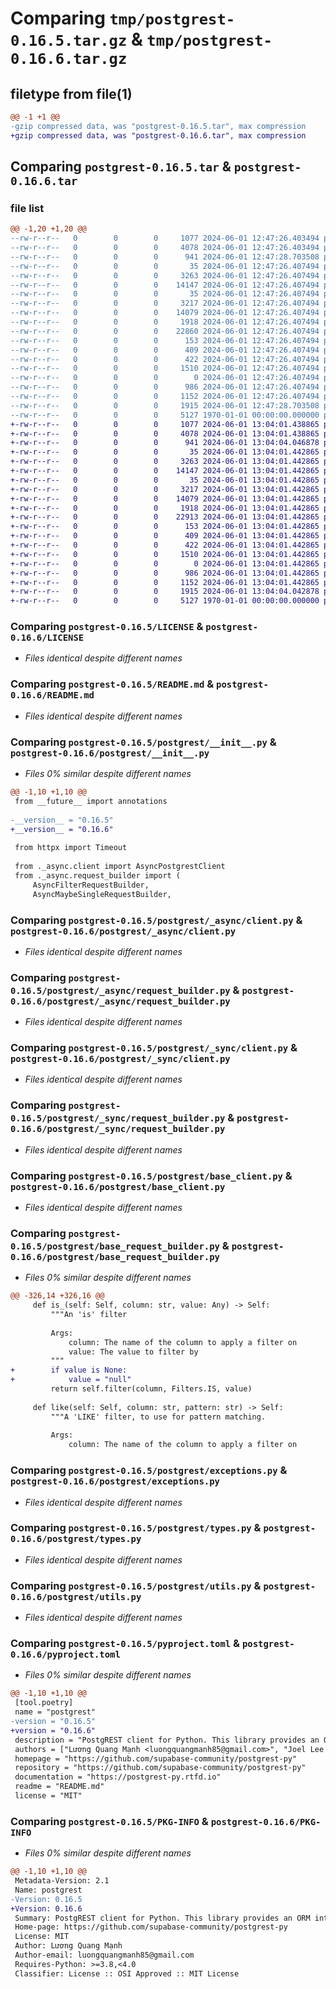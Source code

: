 # Comparing `tmp/postgrest-0.16.5.tar.gz` & `tmp/postgrest-0.16.6.tar.gz`

## filetype from file(1)

```diff
@@ -1 +1 @@
-gzip compressed data, was "postgrest-0.16.5.tar", max compression
+gzip compressed data, was "postgrest-0.16.6.tar", max compression
```

## Comparing `postgrest-0.16.5.tar` & `postgrest-0.16.6.tar`

### file list

```diff
@@ -1,20 +1,20 @@
--rw-r--r--   0        0        0     1077 2024-06-01 12:47:26.403494 postgrest-0.16.5/LICENSE
--rw-r--r--   0        0        0     4078 2024-06-01 12:47:26.403494 postgrest-0.16.5/README.md
--rw-r--r--   0        0        0      941 2024-06-01 12:47:28.703508 postgrest-0.16.5/postgrest/__init__.py
--rw-r--r--   0        0        0       35 2024-06-01 12:47:26.407494 postgrest-0.16.5/postgrest/_async/__init__.py
--rw-r--r--   0        0        0     3263 2024-06-01 12:47:26.407494 postgrest-0.16.5/postgrest/_async/client.py
--rw-r--r--   0        0        0    14147 2024-06-01 12:47:26.407494 postgrest-0.16.5/postgrest/_async/request_builder.py
--rw-r--r--   0        0        0       35 2024-06-01 12:47:26.407494 postgrest-0.16.5/postgrest/_sync/__init__.py
--rw-r--r--   0        0        0     3217 2024-06-01 12:47:26.407494 postgrest-0.16.5/postgrest/_sync/client.py
--rw-r--r--   0        0        0    14079 2024-06-01 12:47:26.407494 postgrest-0.16.5/postgrest/_sync/request_builder.py
--rw-r--r--   0        0        0     1918 2024-06-01 12:47:26.407494 postgrest-0.16.5/postgrest/base_client.py
--rw-r--r--   0        0        0    22860 2024-06-01 12:47:26.407494 postgrest-0.16.5/postgrest/base_request_builder.py
--rw-r--r--   0        0        0      153 2024-06-01 12:47:26.407494 postgrest-0.16.5/postgrest/constants.py
--rw-r--r--   0        0        0      409 2024-06-01 12:47:26.407494 postgrest-0.16.5/postgrest/deprecated_client.py
--rw-r--r--   0        0        0      422 2024-06-01 12:47:26.407494 postgrest-0.16.5/postgrest/deprecated_get_request_builder.py
--rw-r--r--   0        0        0     1510 2024-06-01 12:47:26.407494 postgrest-0.16.5/postgrest/exceptions.py
--rw-r--r--   0        0        0        0 2024-06-01 12:47:26.407494 postgrest-0.16.5/postgrest/py.typed
--rw-r--r--   0        0        0      986 2024-06-01 12:47:26.407494 postgrest-0.16.5/postgrest/types.py
--rw-r--r--   0        0        0     1152 2024-06-01 12:47:26.407494 postgrest-0.16.5/postgrest/utils.py
--rw-r--r--   0        0        0     1915 2024-06-01 12:47:28.703508 postgrest-0.16.5/pyproject.toml
--rw-r--r--   0        0        0     5127 1970-01-01 00:00:00.000000 postgrest-0.16.5/PKG-INFO
+-rw-r--r--   0        0        0     1077 2024-06-01 13:04:01.438865 postgrest-0.16.6/LICENSE
+-rw-r--r--   0        0        0     4078 2024-06-01 13:04:01.438865 postgrest-0.16.6/README.md
+-rw-r--r--   0        0        0      941 2024-06-01 13:04:04.046878 postgrest-0.16.6/postgrest/__init__.py
+-rw-r--r--   0        0        0       35 2024-06-01 13:04:01.442865 postgrest-0.16.6/postgrest/_async/__init__.py
+-rw-r--r--   0        0        0     3263 2024-06-01 13:04:01.442865 postgrest-0.16.6/postgrest/_async/client.py
+-rw-r--r--   0        0        0    14147 2024-06-01 13:04:01.442865 postgrest-0.16.6/postgrest/_async/request_builder.py
+-rw-r--r--   0        0        0       35 2024-06-01 13:04:01.442865 postgrest-0.16.6/postgrest/_sync/__init__.py
+-rw-r--r--   0        0        0     3217 2024-06-01 13:04:01.442865 postgrest-0.16.6/postgrest/_sync/client.py
+-rw-r--r--   0        0        0    14079 2024-06-01 13:04:01.442865 postgrest-0.16.6/postgrest/_sync/request_builder.py
+-rw-r--r--   0        0        0     1918 2024-06-01 13:04:01.442865 postgrest-0.16.6/postgrest/base_client.py
+-rw-r--r--   0        0        0    22913 2024-06-01 13:04:01.442865 postgrest-0.16.6/postgrest/base_request_builder.py
+-rw-r--r--   0        0        0      153 2024-06-01 13:04:01.442865 postgrest-0.16.6/postgrest/constants.py
+-rw-r--r--   0        0        0      409 2024-06-01 13:04:01.442865 postgrest-0.16.6/postgrest/deprecated_client.py
+-rw-r--r--   0        0        0      422 2024-06-01 13:04:01.442865 postgrest-0.16.6/postgrest/deprecated_get_request_builder.py
+-rw-r--r--   0        0        0     1510 2024-06-01 13:04:01.442865 postgrest-0.16.6/postgrest/exceptions.py
+-rw-r--r--   0        0        0        0 2024-06-01 13:04:01.442865 postgrest-0.16.6/postgrest/py.typed
+-rw-r--r--   0        0        0      986 2024-06-01 13:04:01.442865 postgrest-0.16.6/postgrest/types.py
+-rw-r--r--   0        0        0     1152 2024-06-01 13:04:01.442865 postgrest-0.16.6/postgrest/utils.py
+-rw-r--r--   0        0        0     1915 2024-06-01 13:04:04.042878 postgrest-0.16.6/pyproject.toml
+-rw-r--r--   0        0        0     5127 1970-01-01 00:00:00.000000 postgrest-0.16.6/PKG-INFO
```

### Comparing `postgrest-0.16.5/LICENSE` & `postgrest-0.16.6/LICENSE`

 * *Files identical despite different names*

### Comparing `postgrest-0.16.5/README.md` & `postgrest-0.16.6/README.md`

 * *Files identical despite different names*

### Comparing `postgrest-0.16.5/postgrest/__init__.py` & `postgrest-0.16.6/postgrest/__init__.py`

 * *Files 0% similar despite different names*

```diff
@@ -1,10 +1,10 @@
 from __future__ import annotations
 
-__version__ = "0.16.5"
+__version__ = "0.16.6"
 
 from httpx import Timeout
 
 from ._async.client import AsyncPostgrestClient
 from ._async.request_builder import (
     AsyncFilterRequestBuilder,
     AsyncMaybeSingleRequestBuilder,
```

### Comparing `postgrest-0.16.5/postgrest/_async/client.py` & `postgrest-0.16.6/postgrest/_async/client.py`

 * *Files identical despite different names*

### Comparing `postgrest-0.16.5/postgrest/_async/request_builder.py` & `postgrest-0.16.6/postgrest/_async/request_builder.py`

 * *Files identical despite different names*

### Comparing `postgrest-0.16.5/postgrest/_sync/client.py` & `postgrest-0.16.6/postgrest/_sync/client.py`

 * *Files identical despite different names*

### Comparing `postgrest-0.16.5/postgrest/_sync/request_builder.py` & `postgrest-0.16.6/postgrest/_sync/request_builder.py`

 * *Files identical despite different names*

### Comparing `postgrest-0.16.5/postgrest/base_client.py` & `postgrest-0.16.6/postgrest/base_client.py`

 * *Files identical despite different names*

### Comparing `postgrest-0.16.5/postgrest/base_request_builder.py` & `postgrest-0.16.6/postgrest/base_request_builder.py`

 * *Files 0% similar despite different names*

```diff
@@ -326,14 +326,16 @@
     def is_(self: Self, column: str, value: Any) -> Self:
         """An 'is' filter
 
         Args:
             column: The name of the column to apply a filter on
             value: The value to filter by
         """
+        if value is None:
+            value = "null"
         return self.filter(column, Filters.IS, value)
 
     def like(self: Self, column: str, pattern: str) -> Self:
         """A 'LIKE' filter, to use for pattern matching.
 
         Args:
             column: The name of the column to apply a filter on
```

### Comparing `postgrest-0.16.5/postgrest/exceptions.py` & `postgrest-0.16.6/postgrest/exceptions.py`

 * *Files identical despite different names*

### Comparing `postgrest-0.16.5/postgrest/types.py` & `postgrest-0.16.6/postgrest/types.py`

 * *Files identical despite different names*

### Comparing `postgrest-0.16.5/postgrest/utils.py` & `postgrest-0.16.6/postgrest/utils.py`

 * *Files identical despite different names*

### Comparing `postgrest-0.16.5/pyproject.toml` & `postgrest-0.16.6/pyproject.toml`

 * *Files 0% similar despite different names*

```diff
@@ -1,10 +1,10 @@
 [tool.poetry]
 name = "postgrest"
-version = "0.16.5"
+version = "0.16.6"
 description = "PostgREST client for Python. This library provides an ORM interface to PostgREST."
 authors = ["Lương Quang Mạnh <luongquangmanh85@gmail.com>", "Joel Lee <joel@joellee.org>", "Anand", "Oliver Rice", "Andrew Smith <a.smith@silentworks.co.uk>"]
 homepage = "https://github.com/supabase-community/postgrest-py"
 repository = "https://github.com/supabase-community/postgrest-py"
 documentation = "https://postgrest-py.rtfd.io"
 readme = "README.md"
 license = "MIT"
```

### Comparing `postgrest-0.16.5/PKG-INFO` & `postgrest-0.16.6/PKG-INFO`

 * *Files 0% similar despite different names*

```diff
@@ -1,10 +1,10 @@
 Metadata-Version: 2.1
 Name: postgrest
-Version: 0.16.5
+Version: 0.16.6
 Summary: PostgREST client for Python. This library provides an ORM interface to PostgREST.
 Home-page: https://github.com/supabase-community/postgrest-py
 License: MIT
 Author: Lương Quang Mạnh
 Author-email: luongquangmanh85@gmail.com
 Requires-Python: >=3.8,<4.0
 Classifier: License :: OSI Approved :: MIT License
```

